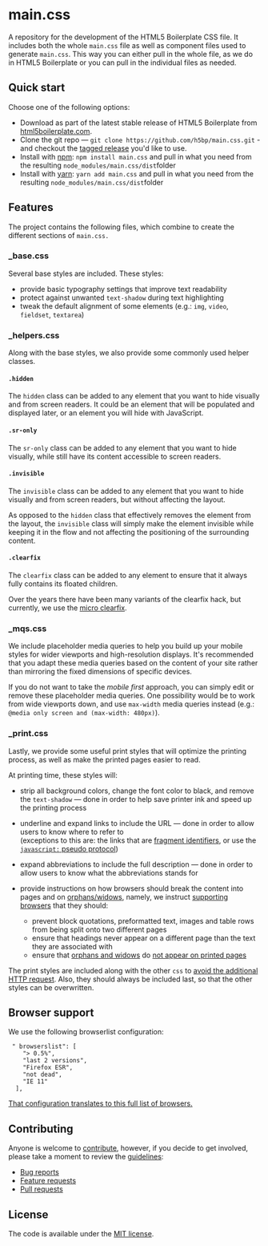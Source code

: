 # main.css

A repository for the development of the HTML5 Boilerplate CSS file. It includes both the whole `main.css` file as well as component files used to generate `main.css`. This way you can either pull in the whole file, as we do in HTML5 Boilerplate or you can pull in the individual files as needed.

## Quick start

Choose one of the following options:

- Download as part of the latest stable release of HTML5 Boilerplate from
  [html5boilerplate.com](https://html5boilerplate.com/).
- Clone the git repo — `git clone
  https://github.com/h5bp/main.css.git` - and checkout the
  [tagged release](https://github.com/h5bp/main.css/releases)
  you'd like to use.
- Install with [npm](https://www.npmjs.com/): `npm install main.css` and pull in what you need from the resulting `node_modules/main.css/dist`folder
- Install with [yarn](https://yarnpkg.com/): `yarn add main.css` and pull in what you need from the resulting `node_modules/main.css/dist`folder

## Features

The project contains the following files, which combine to create the different sections of `main.css.`

### _base.css

Several base styles are included. These styles:

- provide basic typography settings that improve text readability
- protect against unwanted `text-shadow` during text highlighting
- tweak the default alignment of some elements (e.g.: `img`, `video`,
  `fieldset`, `textarea`)

### _helpers.css

Along with the base styles, we also provide some commonly used helper classes.

#### `.hidden`

The `hidden` class can be added to any element that you want to hide visually
and from screen readers. It could be an element that will be populated and
displayed later, or an element you will hide with JavaScript.

#### `.sr-only`

The `sr-only` class can be added to any element that you want to hide
visually, while still have its content accessible to screen readers.

#### `.invisible`

The `invisible` class can be added to any element that you want to hide
visually and from screen readers, but without affecting the layout.

As opposed to the `hidden` class that effectively removes the element from the
layout, the `invisible` class will simply make the element invisible while
keeping it in the flow and not affecting the positioning of the surrounding
content.

#### `.clearfix`

The `clearfix` class can be added to any element to ensure that it always fully
contains its floated children.

Over the years there have been many variants of the clearfix hack, but currently, we use the [micro clearfix](http://nicolasgallagher.com/micro-clearfix-hack/).

### _mqs.css

We include placeholder media queries to help you build up your mobile styles for
wider viewports and high-resolution displays. It's recommended that you adapt
these media queries based on the content of your site rather than mirroring the
fixed dimensions of specific devices.

If you do not want to take the _mobile first_ approach, you can simply edit or
remove these placeholder media queries. One possibility would be to work from
wide viewports down, and use `max-width` media queries instead (e.g.:
`@media only screen and (max-width: 480px)`).

### _print.css

Lastly, we provide some useful print styles that will optimize the printing
process, as well as make the printed pages easier to read.

At printing time, these styles will:

- strip all background colors, change the font color to black, and remove the
  `text-shadow` — done in order to help save printer ink and speed up the
  printing process
- underline and expand links to include the URL — done in order to allow users
  to know where to refer to<br>
  (exceptions to this are: the links that are
  [fragment identifiers](https://developer.mozilla.org/en-US/docs/Web/HTML/Element/a#attr-href),
  or use the
  [`javascript:` pseudo protocol](https://developer.mozilla.org/en-US/docs/Web/JavaScript/Reference/Operators/void#JavaScript_URIs))
- expand abbreviations to include the full description — done in order to allow
  users to know what the abbreviations stands for
- provide instructions on how browsers should break the content into pages and
  on [orphans/widows](https://en.wikipedia.org/wiki/Widows_and_orphans), namely,
  we instruct
  [supporting browsers](https://en.wikipedia.org/wiki/Comparison_of_layout_engines_%28Cascading_Style_Sheets%29#Grammar_and_rules)
  that they should:

  - prevent block quotations, preformatted text, images and table rows from
    being split onto two different pages
  - ensure that headings never appear on a different page than the text they
    are associated with
  - ensure that
    [orphans and widows](https://en.wikipedia.org/wiki/Widows_and_orphans) do
    [not appear on printed pages](https://css-tricks.com/almanac/properties/o/orphans/)

The print styles are included along with the other `css` to [avoid the
additional HTTP request](http://www.phpied.com/delay-loading-your-print-css/).
Also, they should always be included last, so that the other styles can be
overwritten.


## Browser support

We use the following browserlist configuration:

```
 " browserslist": [
    "> 0.5%",
    "last 2 versions",
    "Firefox ESR",
    "not dead",
    "IE 11"
  ],
```

[That configuration translates to this full list of browsers.](https://browserl.ist/?q=%22%3E+0.5%25%22%2C%22last+2+versions%22%2C%22Firefox+ESR%22%2C%22not+dead%22%2C%22IE+11%22)

## Contributing

Anyone is welcome to [contribute](.github/CONTRIBUTING.md),
however, if you decide to get involved, please take a moment to review
the [guidelines](.github/CONTRIBUTING.md):

- [Bug reports](.github/CONTRIBUTING.md#bugs)
- [Feature requests](.github/CONTRIBUTING.md#features)
- [Pull requests](.github/CONTRIBUTING.md#pull-requests)

## License

The code is available under the [MIT license](LICENSE.txt).

